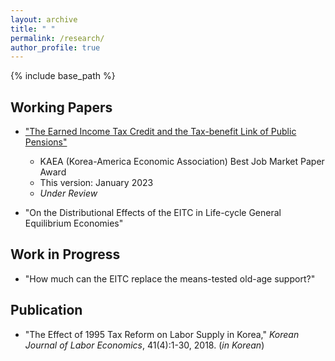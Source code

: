 ```yaml
---
layout: archive
title: " "
permalink: /research/
author_profile: true
---
```


{% include base_path %}


## Working Papers
* ["The Earned Income Tax Credit and the Tax-benefit Link of Public Pensions"](https://drive.google.com/open?id=1MhdUFc5D7R9VV5yjobNdQpGWJwOwTgmb&authuser=dmchun90%40gmail.com&usp=drive_fs)
  *  KAEA (Korea-America Economic Association) Best Job Market Paper Award
  *  This version: January 2023
  *  _Under Review_

* "On the Distributional Effects of the EITC in Life-cycle General Equilibrium Economies"


## Work in Progress
* "How much can the EITC replace the means-tested old-age support?"


## Publication
* "The  Effect  of  1995  Tax  Reform  on  Labor  Supply  in  Korea," *Korean Journal of Labor Economics*, 41(4):1-30, 2018. (*in Korean*)
